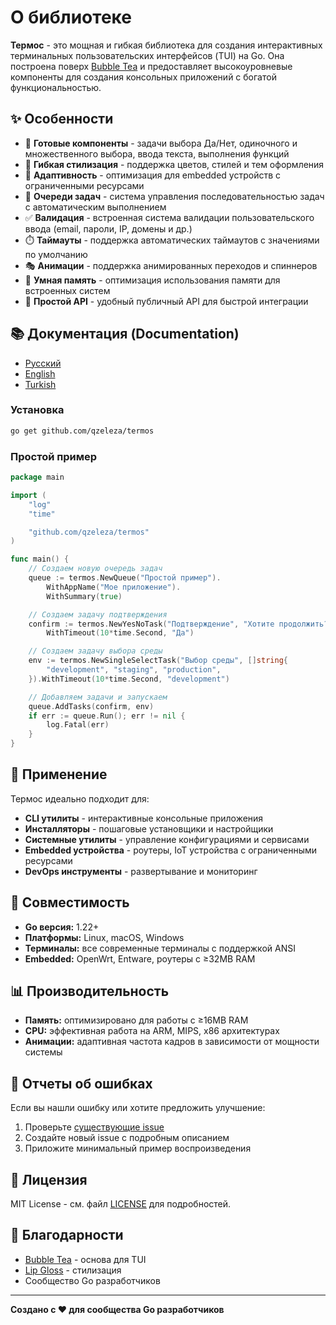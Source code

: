 # О библиотеке

**Термос** - это мощная и гибкая библиотека для создания интерактивных терминальных пользовательских интерфейсов (TUI) на Go. Она построена поверх [Bubble Tea](https://github.com/charmbracelet/bubbletea) и предоставляет высокоуровневые компоненты для создания консольных приложений с богатой функциональностью.

## ✨ Особенности

- 🎯 **Готовые компоненты** - задачи выбора Да/Нет, одиночного и множественного выбора, ввода текста, выполнения функций
- 🎨 **Гибкая стилизация** - поддержка цветов, стилей и тем оформления
- 📱 **Адаптивность** - оптимизация для embedded устройств с ограниченными ресурсами
- 🔄 **Очереди задач** - система управления последовательностью задач с автоматическим выполнением
- ✅ **Валидация** - встроенная система валидации пользовательского ввода (email, пароли, IP, домены и др.)
- ⏱️ **Таймауты** - поддержка автоматических таймаутов с значениями по умолчанию
- 🎭 **Анимации** - поддержка анимированных переходов и спиннеров
- 🧠 **Умная память** - оптимизация использования памяти для встроенных систем
- 🚀 **Простой API** - удобный публичный API для быстрой интеграции

## 📚 Документация (Documentation)

- [Русский](https://termos.zeleza.ru/ru/index)
- [English](https://termos.zeleza.ru/en/index)
- [Turkish](https://termos.zeleza.ru/tr/index)


### Установка

```bash
go get github.com/qzeleza/termos
```

### Простой пример

```go
package main

import (
	"log"
	"time"

	"github.com/qzeleza/termos"
)

func main() {
	// Создаем новую очередь задач
	queue := termos.NewQueue("Простой пример").
		WithAppName("Мое приложение").
		WithSummary(true)

	// Создаем задачу подтверждения
	confirm := termos.NewYesNoTask("Подтверждение", "Хотите продолжить?").
		WithTimeout(10*time.Second, "Да")

	// Создаем задачу выбора среды
	env := termos.NewSingleSelectTask("Выбор среды", []string{
		"development", "staging", "production",
	}).WithTimeout(10*time.Second, "development")

	// Добавляем задачи и запускаем
	queue.AddTasks(confirm, env)
	if err := queue.Run(); err != nil {
		log.Fatal(err)
	}
}
```

## 🎯 Применение

Термос идеально подходит для:

- **CLI утилиты** - интерактивные консольные приложения
- **Инсталляторы** - пошаговые установщики и настройщики
- **Системные утилиты** - управление конфигурациями и сервисами
- **Embedded устройства** - роутеры, IoT устройства с ограниченными ресурсами
- **DevOps инструменты** - развертывание и мониторинг

## 🤝 Совместимость

- **Go версия:** 1.22+
- **Платформы:** Linux, macOS, Windows
- **Терминалы:** все современные терминалы с поддержкой ANSI
- **Embedded:** OpenWrt, Entware, роутеры с ≥32MB RAM

## 📊 Производительность

- **Память:** оптимизировано для работы с ≥16MB RAM
- **CPU:** эффективная работа на ARM, MIPS, x86 архитектурах
- **Анимации:** адаптивная частота кадров в зависимости от мощности системы

## 🐛 Отчеты об ошибках

Если вы нашли ошибку или хотите предложить улучшение:

1. Проверьте [существующие issue](https://github.com/qzeleza/termos/issues)
2. Создайте новый issue с подробным описанием
3. Приложите минимальный пример воспроизведения

## 📄 Лицензия

MIT License - см. файл [LICENSE](LICENSE) для подробностей.

## 🙏 Благодарности

- [Bubble Tea](https://github.com/charmbracelet/bubbletea) - основа для TUI
- [Lip Gloss](https://github.com/charmbracelet/lipgloss) - стилизация
- Сообщество Go разработчиков

---

**Создано с ❤️ для сообщества Go разработчиков**
